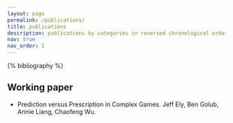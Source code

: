 ```yaml
---
layout: page
permalink: /publications/
title: publications
description: publications by categories in reversed chronological order. generated by jekyll-scholar.
nav: true
nav_order: 1
---
```


<!-- _pages/publications.md -->
<div class="publications">

{% bibliography %}

</div>

## Working paper
- Prediction versus Prescription in Complex Games.
Jeff Ely, Ben Golub, Annie Liang, Chaofeng Wu.

<!-- - [The Transfer Performance of Economic Models.](https://arxiv.org/abs/2202.04796)
Isaiah Andrews, Drew Fudenberg, Lihua Lei, Annie Liang, Chaofeng Wu. (Working paper)

- [ParaOpt: Automated Application Parameterization and Optimization for the Cloud.](https://www.researchgate.net/publication/338945504_ParaOpt_Automated_Application_Parameterization_and_Optimization_for_the_Cloud)
Chaofeng Wu, Ted Summer, Zhuozhao Li, Anna Woodard, Ryan Chard, Matt Baughman, Yadu Babuji, Kyle Chard, Jason Pitt, Ian Foster. CloudCom 2019. -->
